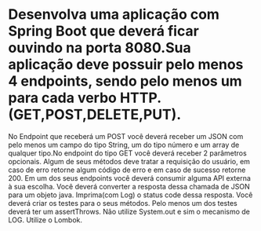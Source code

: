 # Desenvolva uma aplicação com Spring Boot que deverá ficar ouvindo na porta 8080.Sua aplicação deve possuir pelo menos 4 endpoints, sendo pelo menos um para cada verbo HTTP. (GET,POST,DELETE,PUT).
No Endpoint que receberá um POST você deverá receber um JSON com pelo menos um campo do tipo String, um do tipo número e um array de qualquer tipo.No endpoint do tipo GET você deverá receber 2 parâmetros opcionais.
Algum de seus métodos deve tratar a requisição do usuário, em caso de erro retorne algum código de erro e em caso de sucesso retorne 200.
Em um dos seus endpoints você deverá consumir alguma API externa à sua escolha.
Você deverá converter a resposta dessa chamada de JSON para um objeto java. Imprima(com Log) o status code dessa resposta.
Você deverá criar os testes para o seus métodos. Pelo menos um dos testes deverá ter um assertThrows. Não utilize System.out e sim o mecanismo de LOG. Utilize o Lombok.
